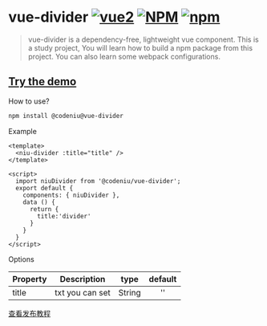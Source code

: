 # vue-divider [![vue2](https://img.shields.io/badge/vue-2.x-brightgreen.svg)](https://vuejs.org/) [![NPM](https://img.shields.io/npm/l/@codeniu/vue-divider)](https://www.npmjs.com/package/@codeniu/vue-divider) [![npm](https://img.shields.io/npm/v/@codeniu/vue-divider.svg)](https://www.npmjs.com/package/@codeniu/vue-divider)

> vue-divider is a dependency-free, lightweight vue component. This is a study project, You will learn how to build a npm package from this project. You can also learn some webpack configurations.

## [Try the demo](https://codeniu.github.io/vue-divider/demo/)

How to use?

``` bash
npm install @codeniu@vue-divider
```

Example

``` vue
<template>
  <niu-divider :title="title" />
</template>

<script>
  import niuDivider from '@codeniu/vue-divider';
  export default {
    components: { niuDivider },
    data () {
      return {
        title:'divider'
      }
    }
  }
</script>
```

Options 

|    Property    |    Description   |   type   |	default	|
| -----------------  | ---------------- | :--------: | :----------: |
| title       | txt you can set |String| '' |

[查看发布教程]('../docs/How-to-publish-your-first-npm-package.md')
